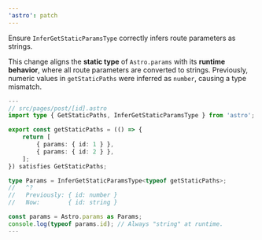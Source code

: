 ```yaml
---
'astro': patch
---
```


Ensure `InferGetStaticParamsType` correctly infers route parameters as strings.

This change aligns the **static type** of `Astro.params` with its **runtime behavior**, where all route parameters are converted to strings. Previously, numeric values in `getStaticPaths` were inferred as `number`, causing a type mismatch.

```ts
---
// src/pages/post/[id].astro
import type { GetStaticPaths, InferGetStaticParamsType } from 'astro';

export const getStaticPaths = (() => {
    return [
        { params: { id: 1 } },
        { params: { id: 2 } },
    ];
}) satisfies GetStaticPaths;

type Params = InferGetStaticParamsType<typeof getStaticPaths>;
//   ^?
//   Previously: { id: number }
//   Now:        { id: string }

const params = Astro.params as Params;
console.log(typeof params.id); // Always "string" at runtime.
---
```
